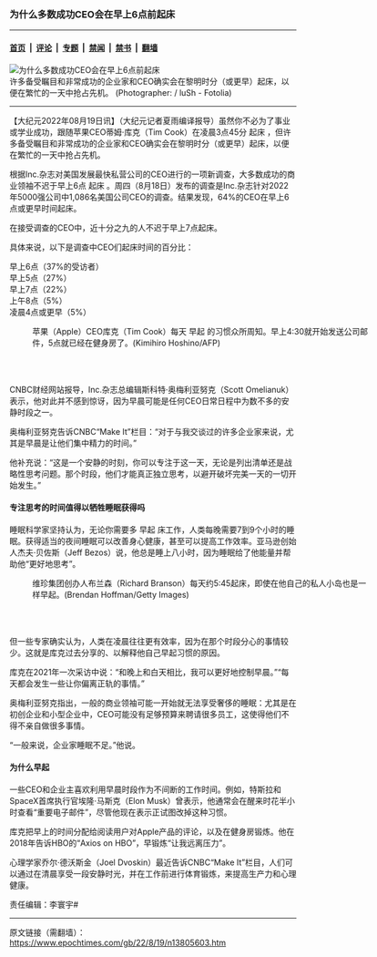 ### 为什么多数成功CEO会在早上6点前起床

---

#### [首页](../../../..?n13805603) &nbsp;|&nbsp; [评论](../../../../../epoch-comment?n13805603) &nbsp;|&nbsp; [专题](../../../../../epoch-special?n13805603) &nbsp;|&nbsp; [禁闻](../../../../../epoch-news?n13805603) &nbsp;|&nbsp; [禁书](../../../../../books?n13805603) &nbsp;|&nbsp; [翻墙](https://github.com/gfw-breaker/nogfw/blob/master/README.md?n13805603)


<div><img alt="为什么多数成功CEO会在早上6点前起床" class="attachment-djy_600_400 size-djy_600_400 wp-post-image" src="https://i.epochtimes.com/assets/uploads/2019/12/1112281109311497.jpg"/>
<div class="caption">
 许多备受瞩目和非常成功的企业家和CEO确实会在黎明时分（或更早）起床，以便在繁忙的一天中抢占先机。 (Photographer:  / luSh - Fotolia)
</div></div><hr/><div class="post_content" id="artbody" itemprop="articleBody">
 <!-- article content begin -->
 <p>
  【大纪元2022年08月19日讯】（大纪元记者夏雨编译报导）虽然你不必为了事业或学业成功，跟随苹果CEO蒂姆‧库克（Tim Cook）在凌晨3点45分
  <ok href="https://www.epochtimes.com/gb/tag/%E8%B5%B7%E5%BA%8A.html">
   起床
  </ok>
  ，但许多备受瞩目和非常成功的企业家和CEO确实会在黎明时分（或更早）起床，以便在繁忙的一天中抢占先机。
 </p>
 <p>
  根据Inc.杂志对美国发展最快私营公司的CEO进行的一项新调查，大多数成功的商业领袖不迟于早上6点
  <ok href="https://www.epochtimes.com/gb/tag/%E8%B5%B7%E5%BA%8A.html">
   起床
  </ok>
  。周四（8月18日）发布的调查是Inc.杂志针对2022年5000强公司中1,086名美国公司CEO的调查。结果发现，64%的CEO在早上6点或更早时间起床。
 </p>
 <p>
  在接受调查的CEO中，近十分之九的人不迟于早上7点起床。
 </p>
 <p>
  具体来说，以下是调查中CEO们起床时间的百分比：
 </p>
 <p>
  早上6点（37%的受访者）
  <br/>
  早上5点（27%）
  <br/>
  早上7点（22%）
  <br/>
  上午8点（5%）
  <br/>
  凌晨4点或更早（5%）
 </p>
 <figure aria-describedby="caption-attachment-5768484" class="wp-caption aligncenter" id="attachment_5768484" style="width: 600px">
  <ok href="https://i.epochtimes.com/assets/uploads/2014/09/1408250708091664.jpg" target="_blank">
   <img alt="" class="size-large wp-image-5768484" src="https://i.epochtimes.com/assets/uploads/2014/09/1408250708091664-600x411.jpg"/>
  </ok>
  <br/><figcaption class="wp-caption-text" id="caption-attachment-5768484">
   苹果（Apple）CEO库克（Tim Cook）每天
   <ok href="https://www.epochtimes.com/gb/tag/%E6%97%A9%E8%B5%B7.html">
    早起
   </ok>
   的习惯众所周知。早上4:30就开始发送公司邮件，5点就已经在健身房了。(Kimihiro Hoshino/AFP)
  </figcaption><br/>
 </figure><br/>
 <p>
  CNBC财经网站报导，Inc.杂志总编辑斯科特‧奥梅利亚努克（Scott Omelianuk）表示，他对此并不感到惊讶，因为早晨可能是任何CEO日常日程中为数不多的安​​静时段之一。
 </p>
 <p>
  奥梅利亚努克告诉CNBC“Make It”栏目：“对于与我交谈过的许多企业家来说，尤其是早晨是让他们集中精力的时间。”
 </p>
 <p>
  他补充说：“这是一个安静的时刻，你可以专注于这一天，无论是列出清单还是战略性思考问题。那个时段，他们才能真正独立思考，以避开破坏完美一天的一切开始发生。”
 </p>
 <h4>
  专注思考的时间值得以牺牲睡眠获得吗
 </h4>
 <p>
  睡眠科学家坚持认为，无论你需要多
  <ok href="https://www.epochtimes.com/gb/tag/%E6%97%A9%E8%B5%B7.html">
   早起
  </ok>
  床工作，人类每晚需要7到9个小时的睡眠。获得适当的夜间睡眠可以改善身心健康，甚至可以提高工作效率。亚马逊创始人杰夫‧贝佐斯（Jeff Bezos）说，他总是睡上八小时，因为睡眠给了他能量并帮助他“更好地思考”。
 </p>
 <figure aria-describedby="caption-attachment-5768624" class="wp-caption aligncenter" id="attachment_5768624" style="width: 600px">
  <ok href="https://i.epochtimes.com/assets/uploads/2014/09/1302191308562437.jpg" target="_blank">
   <img alt="" class="size-large wp-image-5768624" src="https://i.epochtimes.com/assets/uploads/2014/09/1302191308562437-600x400.jpg"/>
  </ok>
  <br/><figcaption class="wp-caption-text" id="caption-attachment-5768624">
   维珍集团创办人布兰森（Richard Branson）每天约5:45起床，即使在他自己的私人小岛也是一样早起。(Brendan Hoffman/Getty Images)
  </figcaption><br/>
 </figure><br/>
 <p>
  但一些专家确实认为，人类在凌晨往往更有效率，因为在那个时段分心的事情较少。这就是库克过去分享的、以解释他自己早起习惯的原因。
 </p>
 <p>
  库克在2021年一次采访中说：“和晚上和白天相比，我可以更好地控制早晨。”“每天都会发生一些让你偏离正轨的事情。”
 </p>
 <p>
  奥梅利亚努克指出，一般的商业领袖可能一开始就无法享受奢侈的睡眠：尤其是在初创企业和小型企业中，CEO可能没有足够预算来聘请很多员工，这使得他们不得不亲自做很多事情。
 </p>
 <p>
  “一般来说，企业家睡眠不足。”他说。
 </p>
 <h4>
  为什么早起
 </h4>
 <p>
  一些CEO和企业主喜欢利用早晨时段作为不间断的工作时间。例如，特斯拉和SpaceX首席执行官埃隆‧马斯克（Elon Musk）曾表示，他通常会在醒来时花半小时查看“重要电子邮件”，尽管他现在表示正试图改掉这种习惯。
 </p>
 <p>
  库克把早上的时间分配给阅读用户对Apple产品的评论，以及在健身房锻炼。他在2018年告诉HBO的“Axios on HBO”，早锻炼“让我远离压力”。
 </p>
 <p>
  心理学家乔尔‧德沃斯金（Joel Dvoskin）最近告诉CNBC“Make It”栏目，人们可以通过在清晨享受一段安静时光，并在工作前进行体育锻炼，来提高生产力和心理健康。
 </p>
 <p>
  责任编辑：李寰宇#
 </p>
 <!-- article content end -->
 <div id="below_article_ad">
 </div>
</div>


---

原文链接（需翻墙）：https://www.epochtimes.com/gb/22/8/19/n13805603.htm
